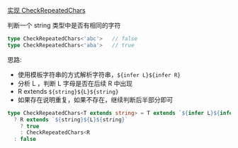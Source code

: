 [实现 CheckRepeatedChars](https://github.com/type-challenges/type-challenges/blob/main/questions/09142-medium-checkrepeatedchars/README.zh-CN.md)

判断一个 string 类型中是否有相同的字符

```ts
type CheckRepeatedChars<'abc'>   // false
type CheckRepeatedChars<'aba'>   // true

```

思路:

- 使用模板字符串的方式解析字符串，`${infer L}${infer R}`
- 分析 L ，判断 L 字母是否在后续 R 中出现
- R extends `${string}${L}${string}`
- 如果存在说明重复，如果不存在，继续判断后半部分即可

```ts
type CheckRepeatedChars<T extends string> = T extends `${infer L}${infer R}`
  ? R extends `${string}${L}${string}`
    ? true
    : CheckRepeatedChars<R
  : false
```
